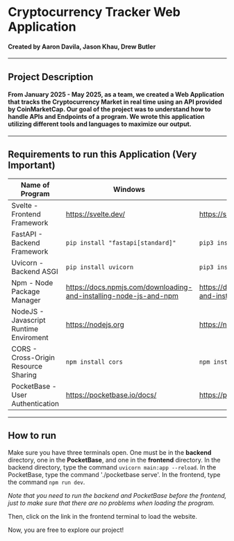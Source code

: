 # Cryptocurrency Tracker Web Application
#### Created by Aaron Davila, Jason Khau, Drew Butler
-----
## Project Description

#### From January 2025 - May 2025, as a team, we created a Web Application that tracks the Cryptocurrency Market in real time using an API provided by CoinMarketCap. Our goal of the project was to understand how to handle **APIs** and **Endpoints** of a program. We wrote this application utilizing different tools and languages to maximize our output.
-----

## Requirements to run this Application (**Very Important**)

| Name of Program                        | Windows                                                                | MacOS                                                             |
| -------------------------------------- | ---------------------------------------------------------------------- | ----------------------------------------------------------------- |
| Svelte - Frontend Framework            | https://svelte.dev/                                                    | https://svelte.dev/                                               |
| FastAPI - Backend Framework            | `pip install "fastapi[standard]"`                                      | `pip3 install "fastapi[standard]"`                                |
| Uvicorn - Backend ASGI                 | `pip install uvicorn`                                                  | `pip3 install uvicorn`                                            |
| Npm - Node Package Manager             | https://docs.npmjs.com/downloading-and-installing-node-js-and-npm      | https://docs.npmjs.com/downloading-and-installing-node-js-and-npm |
| NodeJS - Javascript Runtime Enviroment | https://nodejs.org                                                     | https://nodejs.org                                                |
| CORS - Cross-Origin Resource Sharing   | `npm install cors`                                                     | `npm install cors`                                                |
| PocketBase - User Authentication       | https://pocketbase.io/docs/                                            | https://pocketbase.io/docs/                                       |

-----

## How to run

Make sure you have three terminals open. One must be in the **backend** directory, one in the **PocketBase**, and one in the **frontend** directory. In the backend directory, type the command `uvicorn main:app --reload`. In the PocketBase, type the command './pocketbase serve'. In the frontend, type the command `npm run dev`. 

*Note that you need to run the backend and PocketBase before the frontend, just to make sure that there are no problems when loading the program.*

Then, click on the link in the frontend terminal to load the website.

Now, you are free to explore our project!
